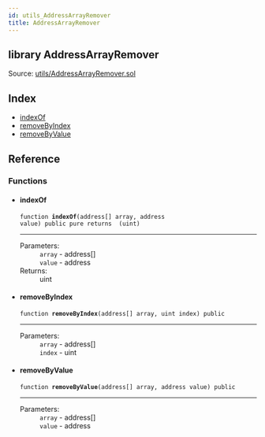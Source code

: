 ```yaml
---
id: utils_AddressArrayRemover
title: AddressArrayRemover
---
```


<div class="contract-doc"><div class="contract"><h2 class="contract-header"><span class="contract-kind">library</span> AddressArrayRemover</h2><div class="source">Source: <a href="git+https://github.com/repux/repux-smart-contracts/blob/v1.3.1/contracts/utils/AddressArrayRemover.sol" target="_blank">utils/AddressArrayRemover.sol</a></div></div><div class="index"><h2>Index</h2><ul><li><a href="api_utils_AddressArrayRemover.md#indexof">indexOf</a></li><li><a href="api_utils_AddressArrayRemover.md#removebyindex">removeByIndex</a></li><li><a href="api_utils_AddressArrayRemover.md#removebyvalue">removeByValue</a></li></ul></div><div class="reference"><h2>Reference</h2><div class="functions"><h3>Functions</h3><ul><li><div class="item function"><span id="indexOf" class="anchor-marker"></span><h4 class="name">indexOf</h4><div class="body"><code class="signature">function <strong>indexOf</strong><span>(address[] array, address value) </span><span>public </span><span>pure </span><span>returns  (uint) </span></code><hr/><dl><dt><span class="label-parameters">Parameters:</span></dt><dd><div><code>array</code> - address[]</div><div><code>value</code> - address</div></dd><dt><span class="label-return">Returns:</span></dt><dd>uint</dd></dl></div></div></li><li><div class="item function"><span id="removeByIndex" class="anchor-marker"></span><h4 class="name">removeByIndex</h4><div class="body"><code class="signature">function <strong>removeByIndex</strong><span>(address[] array, uint index) </span><span>public </span></code><hr/><dl><dt><span class="label-parameters">Parameters:</span></dt><dd><div><code>array</code> - address[]</div><div><code>index</code> - uint</div></dd></dl></div></div></li><li><div class="item function"><span id="removeByValue" class="anchor-marker"></span><h4 class="name">removeByValue</h4><div class="body"><code class="signature">function <strong>removeByValue</strong><span>(address[] array, address value) </span><span>public </span></code><hr/><dl><dt><span class="label-parameters">Parameters:</span></dt><dd><div><code>array</code> - address[]</div><div><code>value</code> - address</div></dd></dl></div></div></li></ul></div></div></div>
